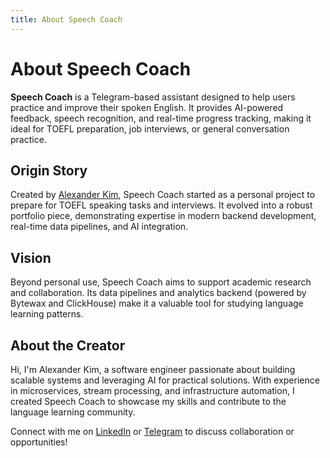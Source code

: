 ```yaml
---
title: About Speech Coach
---
```


# About Speech Coach

**Speech Coach** is a Telegram-based assistant designed to help users practice and improve their spoken English. It provides AI-powered feedback, speech recognition, and real-time progress tracking, making it ideal for TOEFL preparation, job interviews, or general conversation practice.

## Origin Story

Created by [Alexander Kim](https://www.linkedin.com/in/aksovius), Speech Coach started as a personal project to prepare for TOEFL speaking tasks and interviews. It evolved into a robust portfolio piece, demonstrating expertise in modern backend development, real-time data pipelines, and AI integration.

## Vision

Beyond personal use, Speech Coach aims to support academic research and collaboration. Its data pipelines and analytics backend (powered by Bytewax and ClickHouse) make it a valuable tool for studying language learning patterns.

## About the Creator

Hi, I'm Alexander Kim, a software engineer passionate about building scalable systems and leveraging AI for practical solutions. With experience in microservices, stream processing, and infrastructure automation, I created Speech Coach to showcase my skills and contribute to the language learning community.

Connect with me on [LinkedIn](https://www.linkedin.com/in/aksovius) or [Telegram](https://t.me/aksovius) to discuss collaboration or opportunities!